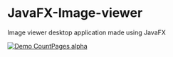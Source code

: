 # JavaFX-Image-viewer
Image viewer desktop application made using JavaFX

[![Demo CountPages alpha](https://share.gifyoutube.com/KzB6Gb.gif)](https://www.youtube.com/watch?v=ek1j272iAmc)
